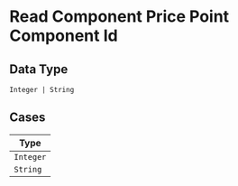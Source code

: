 
# Read Component Price Point Component Id

## Data Type

`Integer | String`

## Cases

| Type |
|  --- |
| `Integer` |
| `String` |

